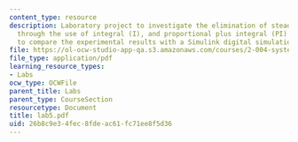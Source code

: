 ```yaml
---
content_type: resource
description: Laboratory project to investigate the elimination of steady-state error
  through the use of integral (I), and proportional plus integral (PI) control, and
  to compare the experimental results with a Simulink digital simulation.
file: https://ol-ocw-studio-app-qa.s3.amazonaws.com/courses/2-004-systems-modeling-and-control-ii-fall-2007/26b8c9e34fec8fdeac61fc71ee8f5d36_lab5.pdf
file_type: application/pdf
learning_resource_types:
- Labs
ocw_type: OCWFile
parent_title: Labs
parent_type: CourseSection
resourcetype: Document
title: lab5.pdf
uid: 26b8c9e3-4fec-8fde-ac61-fc71ee8f5d36
---
```

